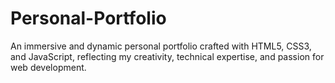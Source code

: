 # Personal-Portfolio
An immersive and dynamic personal portfolio crafted with HTML5, CSS3, and JavaScript, reflecting my creativity, technical expertise, and passion for web development.
